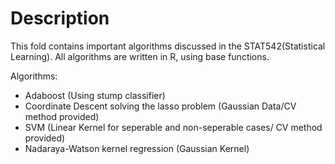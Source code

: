 # Description
This fold contains important algorithms discussed in the STAT542(Statistical Learning). All algorithms are written in R, using base functions.

Algorithms:
- Adaboost (Using stump classifier)
- Coordinate Descent solving the lasso problem (Gaussian Data/CV method provided)
- SVM (Linear Kernel for seperable and non-seperable cases/ CV method provided)
- Nadaraya-Watson kernel regression (Gaussian Kernel)
